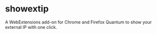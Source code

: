 # showextip
A WebExtensions add-on for Chrome and Firefox Quantum to show your external IP with one click.
